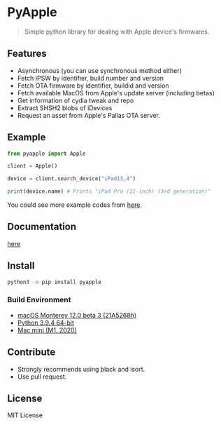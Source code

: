 # PyApple

> Simple python library for dealing with Apple device's firmwares.

## Features

* Asynchronous (you can use synchronous method either)
* Fetch IPSW by identifier, build number and version
* Fetch OTA firmware by identifier, buildid and version
* Fetch available MacOS from Apple's update server (including betas)
* Get information of cydia tweak and repo
* Extract SHSH2 blobs of iDevices
* Request an asset from Apple's Pallas OTA server.

## Example

```py
from pyapple import Apple

client = Apple()

device = client.search_device("iPad13,4")

print(device.name) # Prints "iPad Pro (11-inch) (3rd generation)"
```

You could see more example codes from [here](https://github.com/fxrcha/PyApple/main/example/README.md).

## Documentation

[here](https://github.com/fxrcha/PyApple/main/docs)

## Install

```zsh
python3 -m pip install pyapple
```

### Build Environment

* [macOS Monterey 12.0 beta 3 (21A5268h)](https://developer.apple.com/documentation/macos-release-notes/macos-12-beta-release-notes)
* [Python 3.9.4 64-bit](https://www.python.org/downloads/release/python-394/)
* [Mac mini (M1, 2020)](https://www.apple.com/mac-mini/) 

## Contribute

* Strongly recommends using black and isort.
* Use pull request.

## License

MIT License


